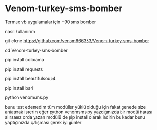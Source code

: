 
# Venom-turkey-sms-bomber
Termux vb uygulamalar için +90 sms bomber

nasıl kullanırım 

git clone https://github.com/venom666333/Venom-turkey-sms-bomber

cd Venom-turkey-sms-bomber

pip install colorama

pip install requests

pip install beautifulsoup4

pip install bs4

python venomsms.py

bunu test edemedim tüm modüller yüklü olduğu için fakat
genede size anlatmak isterim 
eğer python venomsms.py yazdığınızda bir modül hatası alırsanız 
orda yazan modülü de pip install olarak indirin bu kadar bunu yaptığınızda çalışması gerek iyi günler 
